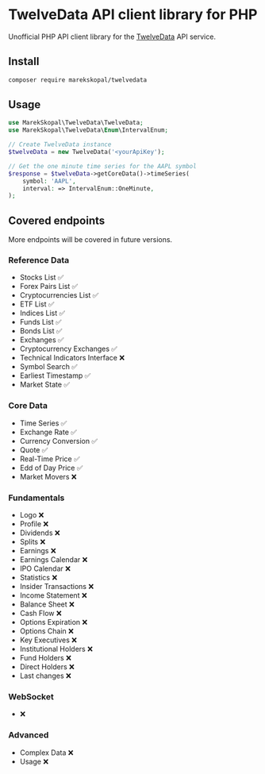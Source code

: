 # TwelveData API client library for PHP

Unofficial PHP API client library for the [TwelveData](https://twelvedata.com) API service. 


## Install

```sh
composer require marekskopal/twelvedata
```

## Usage

```php
use MarekSkopal\TwelveData\TwelveData;
use MarekSkopal\TwelveData\Enum\IntervalEnum;

// Create TwelveData instance
$twelveData = new TwelveData('<yourApiKey');

// Get the one minute time series for the AAPL symbol
$response = $twelveData->getCoreData()->timeSeries(
    symbol: 'AAPL',
    interval: => IntervalEnum::OneMinute,
);
```

## Covered endpoints
More endpoints will be covered in future versions.

### Reference Data

* Stocks List                    ✅
* Forex Pairs List               ✅
* Cryptocurrencies List          ✅
* ETF List                       ✅
* Indices List                   ✅
* Funds List                     ✅
* Bonds List                     ✅
* Exchanges                      ✅
* Cryptocurrency Exchanges       ✅
* Technical Indicators Interface ❌
* Symbol Search                  ✅
* Earliest Timestamp             ✅
* Market State                   ✅

### Core Data

* Time Series          ✅
* Exchange Rate        ✅
* Currency Conversion  ✅
* Quote                ✅
* Real-Time Price      ✅
* Edd of Day Price     ✅
* Market Movers        ❌

### Fundamentals

* Logo                  ❌
* Profile               ❌
* Dividends             ❌
* Splits                ❌
* Earnings              ❌
* Earnings Calendar     ❌
* IPO Calendar          ❌
* Statistics            ❌
* Insider Transactions  ❌
* Income Statement      ❌
* Balance Sheet         ❌
* Cash Flow             ❌
* Options Expiration    ❌
* Options Chain         ❌
* Key Executives        ❌
* Institutional Holders ❌
* Fund Holders          ❌
* Direct Holders        ❌
* Last changes          ❌

### WebSocket

* ❌

### Advanced

* Complex Data ❌
* Usage        ❌
